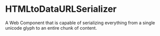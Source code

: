 # HTMLtoDataURLSerializer
A Web Component that is capable of serializing everything from a single unicode glyph to an entire chunk of content. 
